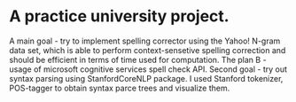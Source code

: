 # A practice university project. 
A main goal - try to implement spelling corrector using the Yahoo! N-gram data set, which is able to perform context-sensetive spelling correction and should be efficient in terms of time used for computation. The plan B - usage of microsoft cognitive services spell check API.
Second goal - try out syntax parsing using StanfordCoreNLP package. I used Stanford tokenizer, POS-tagger to obtain syntax parce trees and visualize them.
